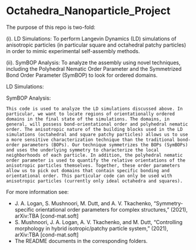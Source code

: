 # Octahedra_Nanoparticle_Project


The purpose of this repo is two-fold:

(i). LD Simulations: To perform Langevin Dynamics (LD) simulations of anisotropic particles (in particular square and octahedral patchy particles) in order to mimic experimental self-assembly methods.

(ii). SymBOP Analysis: To analyze the assembly using novel techniques, including the Polyhedral Nematic Order Parameter and the Symmetrized Bond Order Parameter (SymBOP) to look for ordered domains.


LD Simulations:


SymBOP Analysis:

    This code is used to analyze the LD simulations discussed above. In particular, we want to locate regions of orientationally ordered domains in the final state of the simulations. The domains, in general, will possess bond-orientational order and polyhedral nematic order. The anisotropic nature of the building blocks used in the LD simulations (octahedral and square patchy particles) allows us to use a more sensitive characterization technique than the traditional bond-order parameters (BOPs). Our technique symmetrizes the BOPs (SymBOPs) and uses the underlying symmetry to characterize the local neighborhoods of each particle. In addition, the polyhedral nematic order parameter is used to quantify the relative orientations of the anisotropic particles themselves. Together, these order parameters allow us to pick out domains that contain specific bonding and orientational order. This particular code can only be used with anisotropic particles (currently only ideal octahedra and squares).



For more information see: 
- J. A. Logan,  S. Mushnoori,  M. Dutt, and A. V. Tkachenko, “Symmetry-specific orientational order parameters for complex structures,” (2021), arXiv:TBA [cond-mat.soft]
- S. Mushnoori, J. A. Logan, A. V. Tkachenko, and M. Dutt, “Controlling morphology in hybrid isotropic/patchy particle system,” (2021), arXiv:TBA [cond-mat.soft]
- The README documents in the corresponding folders.
